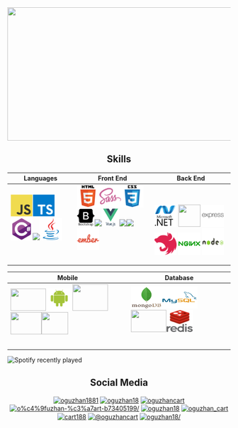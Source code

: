<img src="https://upload.wikimedia.org/wikipedia/commons/thumb/2/2b/Oguzhan-banner.png/800px-Oguzhan-banner.png?20220930140954" width="2000" height="300" align="center">

<h2 align="center">Skills</h2>

|Languages|Front End|Back End|
|--|--|--|
|<table><img src="https://raw.githubusercontent.com/devicons/devicon/master/icons/javascript/javascript-original.svg" widht="50" height="50" disable><img src="https://raw.githubusercontent.com/devicons/devicon/master/icons/typescript/typescript-original.svg" widht="50" height="50"><img src="https://raw.githubusercontent.com/devicons/devicon/master/icons/csharp/csharp-original.svg" widht="50" height="50"><img src="https://www.vectorlogo.zone/logos/dartlang/dartlang-icon.svg" widht="50" height="50" disable><img src="https://raw.githubusercontent.com/devicons/devicon/master/icons/java/java-original.svg" widht="50" height="50"> </table>| <table><img src="https://raw.githubusercontent.com/devicons/devicon/master/icons/html5/html5-original-wordmark.svg" widht="50" height="50" disable><img src="https://raw.githubusercontent.com/devicons/devicon/master/icons/sass/sass-original.svg" widht="50" height="50" disable><img src="https://raw.githubusercontent.com/devicons/devicon/master/icons/css3/css3-original-wordmark.svg" widht="50" height="50" disable><img src="https://raw.githubusercontent.com/devicons/devicon/master/icons/bootstrap/bootstrap-plain-wordmark.svg" widht="50" height="40" disable><img src="https://angular.io/assets/images/logos/angular/angular.svg" widht="50" height="50" disable><img src="https://raw.githubusercontent.com/devicons/devicon/master/icons/vuejs/vuejs-original-wordmark.svg" widht="50" height="40" disable><img src="https://cdn.worldvectorlogo.com/logos/pug.svg" widht="50" height="50" disable><img src="https://raw.githubusercontent.com/gilbarbara/logos/804dc257b59e144eaca5bc6ffd16949752c6f789/logos/bulma.svg" widht="50" height="40" disable><img src="https://raw.githubusercontent.com/devicons/devicon/master/icons/ember/ember-original-wordmark.svg" widht="50" height="50" disable>     </table>|<table>
<img src="https://raw.githubusercontent.com/devicons/devicon/master/icons/dot-net/dot-net-original-wordmark.svg" width="50" height="50">
<img src="https://www.vectorlogo.zone/logos/springio/springio-icon.svg" width="50" height="50">
<img src="https://raw.githubusercontent.com/devicons/devicon/master/icons/express/express-original-wordmark.svg"width="50" height="50">
<img src="https://raw.githubusercontent.com/devicons/devicon/master/icons/nestjs/nestjs-plain.svg"width="50" height="50">
<img src="https://raw.githubusercontent.com/devicons/devicon/master/icons/nginx/nginx-original.svg"width="50" height="50">
<img src="https://raw.githubusercontent.com/devicons/devicon/master/icons/nodejs/nodejs-original-wordmark.svg" width="50" height="60">
</table>


|Mobile|Database
|--|--|
|<table><img src="https://www.vectorlogo.zone/logos/flutterio/flutterio-icon.svg" width="80" height="50"><img src="https://raw.githubusercontent.com/devicons/devicon/master/icons/android/android-original-wordmark.svg" width="60" height="50"><img src="https://upload.wikimedia.org/wikipedia/commons/d/d1/Ionic_Logo.svg" width="80" height="60"> <img src="https://raw.githubusercontent.com/detain/svg-logos/780f25886640cef088af994181646db2f6b1a3f8/svg/nativescript.svg" width="70" height="50"><img src="https://www.vectorlogo.zone/logos/apache_cordova/apache_cordova-icon.svg" width="60" height="50"></table>| <table> <img src="https://raw.githubusercontent.com/devicons/devicon/master/icons/mongodb/mongodb-original-wordmark.svg" width="70" height="50"><img src="https://raw.githubusercontent.com/devicons/devicon/master/icons/mysql/mysql-original-wordmark.svg" width="80" height="50"><img src="https://www.svgrepo.com/show/303229/microsoft-sql-server-logo.svg" width="80" height="50"><img src="https://raw.githubusercontent.com/devicons/devicon/master/icons/redis/redis-original-wordmark.svg" width="60" height="50"></table>
 
![Spotify recently played](https://spotify-recently-played-readme.vercel.app/api?user=31j6rkoadxgyjyje6tqyj4557yuq&width=1000&count=1)

<h2 align="center">Social Media</h2>
<p align="center">
<a href="https://codepen.io/oguzhan1881" target="_blank"><img align="center" src="https://raw.githubusercontent.com/rahuldkjain/github-profile-readme-generator/master/src/images/icons/Social/codepen.svg" alt="oguzhan1881" height="30" width="40" /></a>
<a href="https://dev.to/oguzhan18" target="blank"><img align="center" src="https://raw.githubusercontent.com/rahuldkjain/github-profile-readme-generator/master/src/images/icons/Social/devto.svg" alt="oguzhan18" height="30" width="40" /></a>
<a href="https://twitter.com/oguzhancart" target="blank"><img align="center" src="https://raw.githubusercontent.com/rahuldkjain/github-profile-readme-generator/master/src/images/icons/Social/twitter.svg" alt="oguzhancart" height="30" width="40" /></a>
<a href="https://linkedin.com/in/o%c4%9fuzhan-%c3%a7art-b73405199/" target="blank"><img align="center" src="https://raw.githubusercontent.com/rahuldkjain/github-profile-readme-generator/master/src/images/icons/Social/linked-in-alt.svg" alt="o%c4%9fuzhan-%c3%a7art-b73405199/" height="30" width="40" /></a>
<a href="https://codesandbox.com/oguzhan18" target="blank"><img align="center" src="https://raw.githubusercontent.com/rahuldkjain/github-profile-readme-generator/master/src/images/icons/Social/codesandbox.svg" alt="oguzhan18" height="30" width="40" /></a>
<a href="https://instagram.com/oguzhan_cart" target="blank"><img align="center" src="https://raw.githubusercontent.com/rahuldkjain/github-profile-readme-generator/master/src/images/icons/Social/instagram.svg" alt="oguzhan_cart" height="30" width="40" /></a>
<a href="https://dribbble.com/cart188" target="blank"><img align="center" src="https://raw.githubusercontent.com/rahuldkjain/github-profile-readme-generator/master/src/images/icons/Social/dribbble.svg" alt="cart188" height="30" width="40" /></a>
<a href="https://hashnode.com/@oguzhancart" target="blank"><img align="center" src="https://raw.githubusercontent.com/rahuldkjain/github-profile-readme-generator/master/src/images/icons/Social/hashnode.svg" alt="@oguzhancart" height="30" width="40" /></a>
<a href="https://www.leetcode.com/oguzhan18/" target="blank"><img align="center" src="https://raw.githubusercontent.com/rahuldkjain/github-profile-readme-generator/master/src/images/icons/Social/leet-code.svg" alt="oguzhan18/" height="30" width="40" /></a>
</p>
